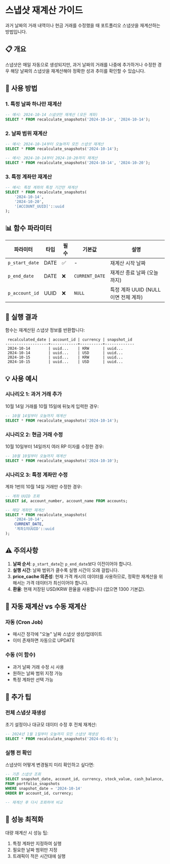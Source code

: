 # 스냅샷 재계산 가이드

과거 날짜의 거래 내역이나 현금 거래를 수정했을 때 포트폴리오 스냅샷을 재계산하는 방법입니다.

## 📋 개요

스냅샷은 매일 자동으로 생성되지만, 과거 날짜의 거래를 나중에 추가하거나 수정한 경우 해당 날짜의 스냅샷을 재계산해야 정확한 성과 추이를 확인할 수 있습니다.

## 🔧 사용 방법

### 1. 특정 날짜 하나만 재계산

```sql
-- 예시: 2024-10-14 스냅샷만 재계산 (모든 계좌)
SELECT * FROM recalculate_snapshots('2024-10-14', '2024-10-14');
```

### 2. 날짜 범위 재계산

```sql
-- 예시: 2024-10-14부터 오늘까지 모든 스냅샷 재계산
SELECT * FROM recalculate_snapshots('2024-10-14');

-- 예시: 2024-10-14부터 2024-10-20까지 재계산
SELECT * FROM recalculate_snapshots('2024-10-14', '2024-10-20');
```

### 3. 특정 계좌만 재계산

```sql
-- 예시: 특정 계좌의 특정 기간만 재계산
SELECT * FROM recalculate_snapshots(
    '2024-10-14',
    '2024-10-20',
    '[ACCOUNT_UUID]'::uuid
);
```

## 📊 함수 파라미터

| 파라미터 | 타입 | 필수 | 기본값 | 설명 |
|----------|------|------|--------|------|
| `p_start_date` | DATE | ✅ | - | 재계산 시작 날짜 |
| `p_end_date` | DATE | ❌ | `CURRENT_DATE` | 재계산 종료 날짜 (오늘까지) |
| `p_account_id` | UUID | ❌ | `NULL` | 특정 계좌 UUID (NULL이면 전체 계좌) |

## 🎯 실행 결과

함수는 재계산된 스냅샷 정보를 반환합니다:

```
 recalculated_date | account_id | currency | snapshot_id
-------------------+------------+----------+-------------
 2024-10-14        | uuid...    | KRW      | uuid...
 2024-10-14        | uuid...    | USD      | uuid...
 2024-10-15        | uuid...    | KRW      | uuid...
 2024-10-15        | uuid...    | USD      | uuid...
```

## 💡 사용 예시

### 시나리오 1: 과거 거래 추가
10월 14일 거래를 10월 15일에 뒤늦게 입력한 경우:

```sql
-- 10월 14일부터 오늘까지 재계산
SELECT * FROM recalculate_snapshots('2024-10-14');
```

### 시나리오 2: 현금 거래 수정
10월 10일부터 14일까지 여러 RP 이자를 수정한 경우:

```sql
-- 10월 10일부터 오늘까지 재계산
SELECT * FROM recalculate_snapshots('2024-10-10');
```

### 시나리오 3: 특정 계좌만 수정
계좌 1번의 10월 14일 거래만 수정한 경우:

```sql
-- 계좌 UUID 조회
SELECT id, account_number, account_name FROM accounts;

-- 해당 계좌만 재계산
SELECT * FROM recalculate_snapshots(
    '2024-10-14',
    CURRENT_DATE,
    '계좌1의UUID'::uuid
);
```

## ⚠️ 주의사항

1. **날짜 순서**: `p_start_date`는 `p_end_date`보다 이전이어야 합니다.
2. **실행 시간**: 날짜 범위가 클수록 실행 시간이 오래 걸립니다.
3. **price_cache 의존성**: 현재 가격 캐시의 데이터를 사용하므로, 정확한 재계산을 위해서는 가격 데이터가 최신이어야 합니다.
4. **환율**: 현재 저장된 USD/KRW 환율을 사용합니다 (없으면 1300 기본값).

## 🔄 자동 재계산 vs 수동 재계산

### 자동 (Cron Job)
- 매시간 정각에 "오늘" 날짜 스냅샷 생성/업데이트
- 이미 존재하면 자동으로 UPDATE

### 수동 (이 함수)
- 과거 날짜 거래 수정 시 사용
- 원하는 날짜 범위 지정 가능
- 특정 계좌만 선택 가능

## 📝 추가 팁

### 전체 스냅샷 재생성
초기 설정이나 대규모 데이터 수정 후 전체 재계산:

```sql
-- 2024년 1월 1일부터 오늘까지 모든 스냅샷 재생성
SELECT * FROM recalculate_snapshots('2024-01-01');
```

### 실행 전 확인
스냅샷이 어떻게 변경될지 미리 확인하고 싶다면:

```sql
-- 기존 스냅샷 조회
SELECT snapshot_date, account_id, currency, stock_value, cash_balance, total_value
FROM portfolio_snapshots
WHERE snapshot_date = '2024-10-14'
ORDER BY account_id, currency;

-- 재계산 후 다시 조회하여 비교
```

## 🚀 성능 최적화

대량 재계산 시 성능 팁:
1. 특정 계좌만 지정하여 실행
2. 필요한 날짜 범위만 지정
3. 트래픽이 적은 시간대에 실행

